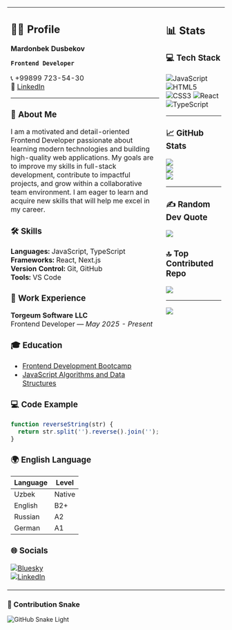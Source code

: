 <table>
  <tr>
    <td width="50%" valign="top">

<h2>🧑‍💻 Profile</h2>

**Mardonbek Dusbekov**  

**`Frontend Developer`**

📞 +99899 723-54-30  
💼 [LinkedIn](https://www.linkedin.com/in/mardonbek-dusbekov)

---

### 📝 About Me
I am a motivated and detail-oriented Frontend Developer passionate about learning modern technologies and building high-quality web applications. My goals are to improve my skills in full-stack development, contribute to impactful projects, and grow within a collaborative team environment. I am eager to learn and acquire new skills that will help me excel in my career.

### 🛠 Skills
**Languages:** JavaScript, TypeScript  
**Frameworks:** React, Next.js  
**Version Control:** Git, GitHub  
**Tools:** VS Code

### 💼 Work Experience
**Torgeum Software LLC**  
Frontend Developer — *May 2025 - Present*

### 🎓 Education
- [Frontend Development Bootcamp](https://www.freecodecamp.org/certification/mardonbek/responsive-web-design)
- [JavaScript Algorithms and Data Structures](https://www.freecodecamp.org/certification/mardonbek/javascript-algorithms-and-data-structures-v8)

### 💻 Code Example
```javascript
function reverseString(str) {
  return str.split('').reverse().join('');
}
```

### 🌍 English Language
<table width="100%">
  <thead>
    <th>Language</th>
    <th>Level</th>
  </thead>
  <tbody>
    <tr>
      <td>Uzbek</td>
      <td>Native</td>
    </tr>
    <tr>
      <td>English</td>
      <td>B2+</td>
    </tr>    
    <tr>
      <td>Russian</td>
      <td>A2</td>
    </tr>    
    <tr>
      <td>German</td>
      <td>A1</td>
    </tr>
  </tbody>
</table>

### 🌐 Socials
[![Bluesky](https://img.shields.io/badge/bluesky-0285FF?style=for-the-badge&logo=bluesky&logoColor=%23FFFFFF)](https://bsky.app/profile/alwaysbe1.bsky.social)  
[![LinkedIn](https://img.shields.io/badge/LinkedIn-%230077B5.svg?logo=linkedin&logoColor=white)](https://linkedin.com/in/mardonbek-dusbekov)

</td>

<td width="50%" valign="top">

<h2>📊 Stats</h2>

### 💻 Tech Stack
![JavaScript](https://img.shields.io/badge/javascript-%23323330.svg?style=for-the-badge&logo=javascript&logoColor=%23F7DF1E)
![HTML5](https://img.shields.io/badge/html5-%23E34F26.svg?style=for-the-badge&logo=html5&logoColor=white)
![CSS3](https://img.shields.io/badge/css3-%231572B6.svg?style=for-the-badge&logo=css3&logoColor=white)
![React](https://img.shields.io/badge/react-%2320232a.svg?style=for-the-badge&logo=react&logoColor=%2361DAFB)
![TypeScript](https://img.shields.io/badge/typescript-%23007ACC.svg?style=for-the-badge&logo=typescript&logoColor=white)

---

### 📈 GitHub Stats
![](https://github-readme-stats.vercel.app/api?username=mardon1dev&theme=dark&hide_border=false&include_all_commits=false&count_private=false)<br/>
![](https://nirzak-streak-stats.vercel.app/?user=mardon1dev&theme=dark&hide_border=false)<br/>
![](https://github-readme-stats.vercel.app/api/top-langs/?username=mardon1dev&theme=dark&hide_border=false&include_all_commits=false&count_private=false&layout=compact)

---

### ✍️ Random Dev Quote
![](https://quotes-github-readme.vercel.app/api?type=horizontal&theme=radical)

### 🔝 Top Contributed Repo
![](https://github-contributor-stats.vercel.app/api?username=mardon1dev&limit=5&theme=dark&combine_all_yearly_contributions=true)

---

[![](https://visitcount.itsvg.in/api?id=mardon1dev&icon=0&color=0)](https://visitcount.itsvg.in)

</td>
  </tr>
</table>

### 🐍 Contribution Snake
![GitHub Snake Light](https://raw.githubusercontent.com/mardon1dev/mardon1dev/output/github-contribution-grid-snake.svg#gh-light-mode-only)
